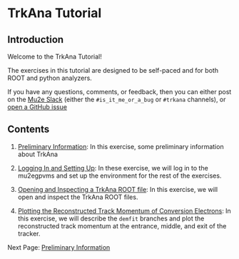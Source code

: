 # TrkAna Tutorial

## Introduction

Welcome to the TrkAna Tutorial! 

The exercises in this tutorial are designed to be self-paced and for both ROOT and python analyzers.

If you have any questions, comments, or feedback, then you can either post on the [Mu2e Slack](https://mu2ewiki.fnal.gov/wiki/Slack) (either the ```#is_it_me_or_a_bug``` or ```#trkana``` channels), or [open a GitHub issue](https://github.com/Mu2e/TrkAna/issues)

## Contents

1. [Preliminary Information](prelims.md): In this exercise, some preliminary information about TrkAna 

1. [Logging In and Setting Up](setup.md): In these exercise, we will log in to the mu2egpvms and set up the environment for the rest of the exercises.

1. [Opening and Inspecting a TrkAna ROOT file](opening.md): In this exercise, we will open and inspect the TrkAna ROOT files.

1. [Plotting the Reconstructed Track Momentum of Conversion Electrons](reco-mom.md): In this exercise, we will describe the ```demfit``` branches and plot the reconstructed track momentum at the entrance, middle, and exit of the tracker.

<!----
Hope to get to these...

1. [Plotting the Simulated Energy Loss of Conversion Electrons](e-loss.md)

1. [Following the Genealogy of Conversion Electrons](genealogy.md)

1. [Plotting the Time Difference between a Track and CRV hit](crv.md)

1. [Plotting the Reconstructed Track Momentum of particles that weren't the conversion electron]

1. [Plotting the Simulated Energy Loss of Conversion Electrons in the Stopping Target and IPA](e-loss.md)

--->

Next Page: [Preliminary Information](prelims.md)

